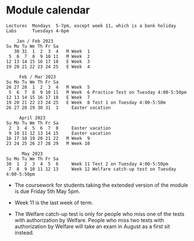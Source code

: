 # Module calendar

```
Lectures  Mondays  5-7pm, except week 11, which is a bank holiday
Labs      Tuesdays 4-6pm

    Jan / Feb 2023
Su Mo Tu We Th Fr Sa
   30 31  1  2  3  4   M Week  1
 5  6  7  8  9 10 11   M Week  2
12 13 14 15 16 17 18   E Week  3
19 20 21 22 23 24 25   E Week  4

     Feb / Mar 2023
Su Mo Tu We Th Fr Sa
26 27 28  1  2  3  4   M Week  5
 5  6  7  8  9 10 11   M Week  6 Practice Test on Tuesday 4:00-5:50pm
12 13 14 15 16 17 18   E Week  7
19 20 21 22 23 24 25   E Week  8 Test 1 on Tuesday 4:00-5:50m
26 27 28 29 30 31  1     Easter vacation

     April 2023
Su Mo Tu We Th Fr Sa
 2  3  4  5  6  7  8     Easter vacation
 9 10 11 12 13 14 15     Easter vacation
16 17 18 19 20 21 22   M Week  9
23 24 25 26 27 28 29   M Week 10

      May 2023
Su Mo Tu We Th Fr Sa
30  1  2  3  4  5  6     Week 11 Test 2 on Tuesday 4:00-5:50pm
 7  8  9 10 11 12 13     Week 12 Welfare catch-up test on Tuesday 4:00-5:50pm
```

  * The coursework for students taking the extended version of the module is due Friday 5th May 5pm.

  * Week 11 is the last week of term.

  * The Welfare catch-up test is only for people who miss one of the tests with authorization by Welfare. People who miss two tests with authorization by Welfare will take an exam in August as a first sit instead.
